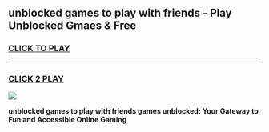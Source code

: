 
## unblocked games to play with friends - Play Unblocked Gmaes & Free
<h3>
<a href="https://premium.freeplayer.one?title=unblocked_games_to_play_with_friends&ref=20F">CLICK TO PLAY</a></h3>
<hr>

<h3>
<a href="https://premium.freeplayer.one?title=unblocked_games_to_play_with_friends&ref=20F">CLICK 2 PLAY</a>
  
</h3>

<a href="https://premium.freeplayer.one?title=unblocked_games_to_play_with_friends&ref=20F/"><img src="https://clearcache.store/games.png"></a>


**unblocked games to play with friends games unblocked: Your Gateway to Fun and Accessible Online Gaming**
